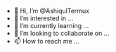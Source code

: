 - 👋 Hi, I’m @AshiqulTermux
- 👀 I’m interested in ...
- 🌱 I’m currently learning ...
- 💞️ I’m looking to collaborate on ...
- 📫 How to reach me ...

<!---
AshiqulTermux/AshiqulTermux is a ✨ special ✨ repository because its `README.md` (this file) appears on your GitHub profile.
You can click the Preview link to take a look at your changes.
--->
